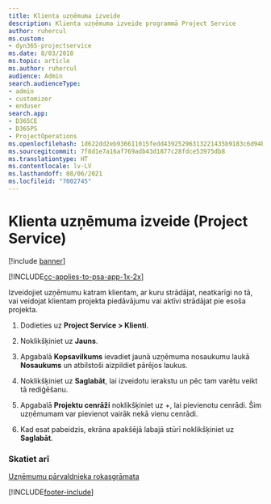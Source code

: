 ```yaml
---
title: Klienta uzņēmuma izveide
description: Klienta uzņēmuma izveide programmā Project Service
author: ruhercul
ms.custom:
- dyn365-projectservice
ms.date: 8/03/2018
ms.topic: article
ms.author: ruhercul
audience: Admin
search.audienceType:
- admin
- customizer
- enduser
search.app:
- D365CE
- D365PS
- ProjectOperations
ms.openlocfilehash: 1d622dd2eb936611015fedd43925296313221435b9183c6d94bc6e6538518770
ms.sourcegitcommit: 7f8d1e7a16af769adb43d1877c28fdce53975db8
ms.translationtype: HT
ms.contentlocale: lv-LV
ms.lasthandoff: 08/06/2021
ms.locfileid: "7002745"
---
```

# <a name="create-a-customer-account-project-service"></a>Klienta uzņēmuma izveide (Project Service)

[!include [banner](../includes/psa-now-project-operations.md)]

[!INCLUDE[cc-applies-to-psa-app-1x-2x](../includes/cc-applies-to-psa-app-1x-2x.md)]

Izveidojiet uzņēmumu katram klientam, ar kuru strādājat, neatkarīgi no tā, vai veidojat klientam projekta piedāvājumu vai aktīvi strādājat pie esoša projekta.  
  
1.  Dodieties uz **Project Service > Klienti**.  
  
2.  Noklikšķiniet uz **Jauns**.  
  
3.  Apgabalā **Kopsavilkums** ievadiet jaunā uzņēmuma nosaukumu laukā **Nosaukums** un atbilstoši aizpildiet pārējos laukus.  
  
4.  Noklikšķiniet uz **Saglabāt**, lai izveidotu ierakstu un pēc tam varētu veikt tā rediģēšanu.  
  
5.  Apgabalā **Projektu cenrāži** noklikšķiniet uz +, lai pievienotu cenrādi. Šim uzņēmumam var pievienot vairāk nekā vienu cenrādi.  
  
6.  Kad esat pabeidzis, ekrāna apakšējā labajā stūrī noklikšķiniet uz **Saglabāt**.  
  
### <a name="see-also"></a>Skatiet arī  
 [Uzņēmumu pārvaldnieka rokasgrāmata](../psa/account-manager-guide.md)


[!INCLUDE[footer-include](../includes/footer-banner.md)]